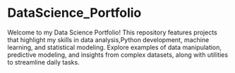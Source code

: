# DataScience_Portfolio
Welcome to my Data Science Portfolio! This repository features projects that highlight my skills in data analysis,Python development, machine learning, and statistical modeling. Explore examples of data manipulation, predictive modeling, and insights from complex datasets, along with utilities to streamline daily tasks.
